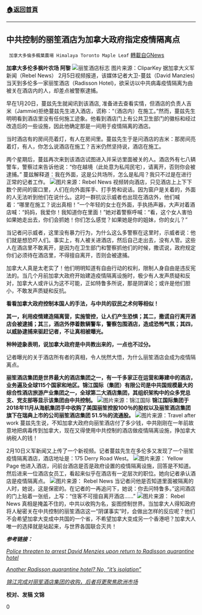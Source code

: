 ###  [:house:返回首頁](https://github.com/ourhimalayas/txt)
---

## 中共控制的丽笙酒店为加拿大政府指定疫情隔离点
` 加拿大多倫多楓葉農場 Himalaya Toronto Maple Leaf` [轉載自GNews](https://gnews.org/zh-hans/903830/)

**加拿大多伦多枫叶农场 阿黎**
![]()![](https://gnews.org/wp-content/uploads/2021/02/282-2823797_oktoberfest-visitor-information-olde-hotel-radisson-logo-png.jpg)丽笙酒店标志 图片来源：CliparKey
据加拿大义军新闻（Rebel News） 2月5日视频报道，该媒体记者大卫-蔓兹（David Manzies)当天到多伦多一家丽笙酒店（Radisson Hotel)，欲采访以中共病毒疫情隔离为由被关在酒店内的人，却差点被警察逮捕。

早在1月20日，蔓兹先生就闻讯到该酒店, 准备进去查看实情，但酒店的负责人吉米（Jammie)拒绝蔓兹先生进入酒店，谎称：“（酒店内）在施工。”然而，蔓兹先生明明看到酒店里没有任何施工迹象。他看到酒店门上有公共卫生部门的徽标和经过改造后的一些设施，因此他确定那是一间用于疫情隔离的酒店。

当时酒店有的房间亮着灯，有人在房间里。蔓兹先生于是问酒店的吉米：那房间亮着灯，有人，你怎么说酒店在施工？吉米仍然坚持说，酒店在施工。

两个星期后，蔓兹再次来到该酒店试图进入并采访里面被关的人。酒店外有七八辆警车，警察过来告诉他说：“你在越境（此处意为私闯民宅），请离开，否则你会被逮捕。” 蔓兹解释道：我在外面，这是公共场所，怎么是私闯？我只不过是在进行正常的记者工作。
![]()![](https://gnews.org/wp-content/uploads/2021/02/屏幕截图650.png)图片来源：Rebel News
视频转向酒店，只见酒店上上下下数个房间的窗口里，人们在向外面挥手、打手势和说话。因为窗户是关着的，外面的人无法听到他们在说什么。这时一群抗议示威者也出现在酒店外，他们喊着：“哪里在施工？说出真相！”一个年轻的女士在外面，手执扬声器，大声对着酒店喊：“妈妈，我爱你！我知道你在里面！”她对着警察呼喊：“看，这个女人害怕如果她走出去，你们会抓她！你们怎么感觉？如果她是你的姐妹，你的女儿？”

当记者问示威者，这里没有暴力行为，为什么这么多警察在这里时，示威者说：他们就是想恐吓人们。事实上，有人被关进酒店，然后自己走出去，没有人管。这些人在酒店里不敢离开，是因为在卫生部门和警察抓他们的时候，撒谎说，政府规定你们必须待在酒店里，不得擅自离开，否则会被逮捕。

加拿大人真是太老实了！他们明明知道有自由行动的权利，限制人身自由是违反宪法的。当几个月前加拿大政府开始建造疫情隔离设施时，极少有人发声质疑和反对，加拿大人或许认为这不可能，正如特鲁多所说，那是阴谋论；或许是他们胆小，不敢发声质疑和反抗。

**看看加拿大政府控制本国人的手法，与中共的驭民之术何等相似！**

**其一，利用疫情建造隔离营，实施管控，让人们产生恐惧；其二，撒谎自行离开酒店会被逮捕；其三，酒店外停着数辆警车，警察包围酒店，造成恐怖气氛；其四，以威胁逮捕来驱赶记者，不让真相被曝光。**

**种种迹象表明，说加拿大政府是中共教出来的，一点也不过分。**

记者曝光的关于酒店所有者的真相，令人恍然大悟，为什么丽笙酒店会成为疫情隔离点。

**丽笙酒店集团是世界最大的酒店集团之一，有一千多家正在运营和筹建中的酒店，业务遍及全球115个国家和地区。锦江国际（集团）有限公司是中共国规模最大的综合性酒店旅游产业集团之一，全球第二大酒店集团，其组织架构中的众多党总支、党支部等显示该集团由中共控制。**
![]()![](https://gnews.org/wp-content/uploads/2021/02/屏幕截图649.png)图片来源：锦江国际
**锦江国际集团于2018年11月从海航集团手中收购了美国丽笙控股100％的股权以及丽笙酒店集团旗下在瑞典上市的公司丽笙酒店集团 51.5％的流通股。**
![]()![](https://gnews.org/wp-content/uploads/2021/02/jinjiang-5.jpg)图片来源：Travel after work
蔓兹先生说，不知加拿大政府向丽笙酒店付了多少钱，中共刚刚在一年前故意地把病毒传到加拿大，现在又得使用中共控制的酒店做疫情隔离设施，挣加拿大纳税人的钱！

2月10日义军新闻又上传了一个新视频。记者蔓兹先生在多伦多又发现了一个丽笙疫情隔离酒店，酒店地址是：175 Derry Road West。
![]()![](https://gnews.org/wp-content/uploads/2021/02/yellow-page-radisson-toronto-airport-west-4.jpg)图片来源： Yellow Page
他进入酒店，问前台酒店是否是政府设置的疫情隔离设施，回答是不知道。然后进来一位酒店女员工，看起来似乎在酒店有一定层次的职位。她向记者承认酒店是疫情隔离点。
![]()![](https://gnews.org/wp-content/uploads/2021/02/屏幕截图651.png)图片来源： Rebel News
当记者问他是否知道里面被隔离的人时，她说，这是保密的。在记者的一再追问下，她说：你去问特鲁多。”这间酒店的门上贴着一张纸，上写：“住客不可擅自离开酒店……”
![]()![](https://gnews.org/wp-content/uploads/2021/02/屏幕截图652.png)图片来源： Rebel News
真相是掩盖不住的，中共以收购为名，妄图控制世界。当加拿大人得知政府将人秘密关在中共控制的丽笙酒店这一“阴谋事实”时，会做出怎样的反应呢？他们不会希望加拿大变成中共国的一个省，不希望加拿大变成另一个香港吧？加拿大人唯一的选择就是站起来，与世界各国联合灭共！

***参考链接：***

*[Police threaten to arrest David Menzies upon return to Radisson quarantine hotel](https://www.rebelnews.com/police_threaten_to_arrest_david_menzies_upon_return_to_radisson_quarantine_hotel)*

*[Another Radisson quarantine hotel? No, “it’s isolation”](https://www.rebelnews.com/another_radisson_quarantine_hotel_no_its_isolation)*

*[锦江完成对丽笙酒店集团的收购，后者将更聚焦欧洲市场](https://www.traveldaily.cn/article/125545)*

**校对、发稿 文锦**

0
